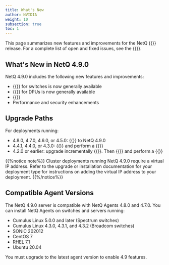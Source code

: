 ```yaml
---
title: What's New
author: NVIDIA
weight: 10
subsection: true
toc: 1
---
```


This page summarizes new features and improvements for the NetQ {{<version>}} release. For a complete list of open and fixed issues, see the {{<link title="NVIDIA NetQ 4.9 Release Notes" text="release notes">}}.

<!-- vale off -->
## What's New in NetQ 4.9.0
<!-- vale on -->
NetQ 4.9.0 includes the following new features and improvements:

- {{<link title="Adaptive Routing" text="Adaptive routing monitoring">}} for switches is now generally available
- {{<link title="RoCE" text="RoCE monitoring">}} for DPUs is now generally available
- {{<link title="Switch Management#host-a-ztp-script-with-netq" text="Host a ZTP script with NetQ">}}
- Performance and security enhancements


## Upgrade Paths

For deployments running:

- 4.8.0, 4.7.0, 4.6.0, or 4.5.0: {{<link title="Upgrade NetQ Virtual Machines" text="upgrade directly">}} to NetQ 4.9.0
- 4.4.1, 4.4.0, or 4.3.0: {{<link title="Back Up and Restore NetQ/" text="back up your NetQ data">}} and perform a {{<link title="Install the NetQ System" text="new installation of NetQ 4.9.0">}}
- 4.2.0 or earlier: upgrade incrementally {{<exlink url="https://docs.nvidia.com/networking-ethernet-software/cumulus-netq-43/Installation-Management/Upgrade-NetQ/Upgrade-System/" text="to version 4.3.0">}}. Then {{<link title="Back Up and Restore NetQ/#back-up-netq-4.4.1-or-earlier" text="back up your NetQ data">}} and perform a {{<link title="Install the NetQ System" text="new installation of NetQ 4.9.0">}}

{{%notice note%}}
Cluster deployments running NetQ 4.9.0 require a virtual IP address. Refer to the upgrade or installation documentation for your deployment type for instructions on adding the virtual IP address to your deployment.
{{%/notice%}}

## Compatible Agent Versions

The NetQ 4.9.0 server is compatible with NetQ Agents 4.8.0 and 4.7.0. You can install NetQ Agents on switches and servers running:

- Cumulus Linux 5.0.0 and later (Spectrum switches)
- Cumulus Linux 4.3.0, 4.3.1, and 4.3.2 (Broadcom switches)
- SONiC 202012
- CentOS 7
- RHEL 7.1
- Ubuntu 20.04

You must upgrade to the latest agent version to enable 4.9 features.
